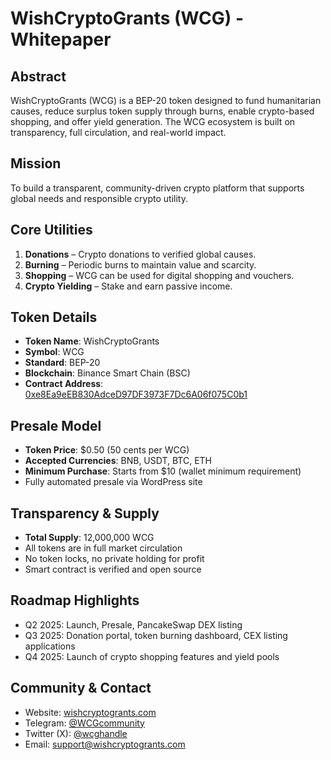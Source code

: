 # WishCryptoGrants (WCG) - Whitepaper

## Abstract
WishCryptoGrants (WCG) is a BEP-20 token designed to fund humanitarian causes, reduce surplus token supply through burns, enable crypto-based shopping, and offer yield generation. The WCG ecosystem is built on transparency, full circulation, and real-world impact.

## Mission
To build a transparent, community-driven crypto platform that supports global needs and responsible crypto utility.

## Core Utilities
1. **Donations** – Crypto donations to verified global causes.
2. **Burning** – Periodic burns to maintain value and scarcity.
3. **Shopping** – WCG can be used for digital shopping and vouchers.
4. **Crypto Yielding** – Stake and earn passive income.

## Token Details
- **Token Name**: WishCryptoGrants
- **Symbol**: WCG
- **Standard**: BEP-20
- **Blockchain**: Binance Smart Chain (BSC)
- **Contract Address**: [0xe8Ea9eEB830AdceD97DF3973F7Dc6A06f075C0b1](https://bscscan.com/token/0xe8Ea9eEB830AdceD97DF3973F7Dc6A06f075C0b1)

## Presale Model
- **Token Price**: $0.50 (50 cents per WCG)
- **Accepted Currencies**: BNB, USDT, BTC, ETH
- **Minimum Purchase**: Starts from $10 (wallet minimum requirement)
- Fully automated presale via WordPress site

## Transparency & Supply
- **Total Supply**: 12,000,000 WCG
- All tokens are in full market circulation
- No token locks, no private holding for profit
- Smart contract is verified and open source

## Roadmap Highlights
- Q2 2025: Launch, Presale, PancakeSwap DEX listing
- Q3 2025: Donation portal, token burning dashboard, CEX listing applications
- Q4 2025: Launch of crypto shopping features and yield pools

## Community & Contact
- Website: [wishcryptogrants.com](https://wishcryptogrants.com)
- Telegram: [@WCGcommunity](https://t.me/WCGcommunity)
- Twitter (X): [@wcghandle](https://twitter.com/wcghandle)
- Email: support@wishcryptogrants.com
  
